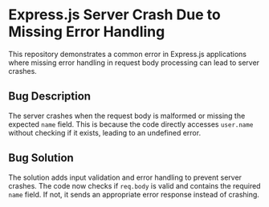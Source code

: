 # Express.js Server Crash Due to Missing Error Handling

This repository demonstrates a common error in Express.js applications where missing error handling in request body processing can lead to server crashes.

## Bug Description

The server crashes when the request body is malformed or missing the expected `name` field. This is because the code directly accesses `user.name` without checking if it exists, leading to an undefined error.

## Bug Solution

The solution adds input validation and error handling to prevent server crashes. The code now checks if `req.body` is valid and contains the required `name` field. If not, it sends an appropriate error response instead of crashing.